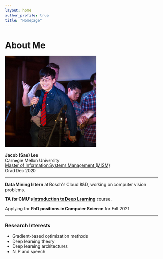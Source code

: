 ```yaml
---
layout: home
author_profile: true
title: "Homepage"
---
```

# About Me
<img src="assets/images/aboutme.jpg" width="300"/> 

**Jacob (Sae) Lee** <br>
Carnegie Mellon University <br>
[Master of Information Systems Management (MISM)](https://www.heinz.cmu.edu/programs/information-systems-management-master/16-month) <br>
Grad Dec 2020 <br>

-----
**Data Mining Intern** at Bosch's Cloud R&D, working on computer vision problems. 

**TA for CMU's [Introduction to Deep Learning](http://deeplearning.cs.cmu.edu/)** course.

Applying for **PhD positions in Computer Science** for Fall 2021. 

-----

### Research Interests
* Gradient-based optimization methods
* Deep learning theory
* Deep learning architectures
* NLP and speech
